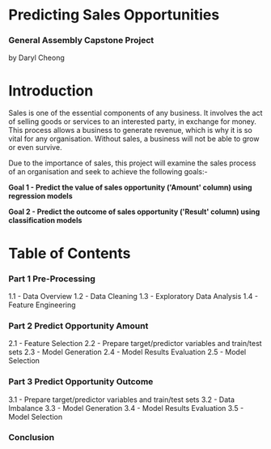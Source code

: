 # Predicting Sales Opportunities
### General Assembly Capstone Project
by Daryl Cheong

# Introduction
Sales is one of the essential components of any business. It involves the act of selling goods or services to an interested party, in exchange for money. This process allows a business to generate revenue, which is why it is so vital for any organisation. Without sales, a business will not be able to grow or even survive.

Due to the importance of sales, this project will examine the sales process of an organisation and seek to achieve the following goals:-

**Goal 1 - Predict the value of sales opportunity ('Amount' column) using regression models**

**Goal 2 - Predict the outcome of sales opportunity ('Result' column) using classification models**

# Table of Contents
### Part 1 Pre-Processing
1.1 - Data Overview
1.2 - Data Cleaning
1.3 - Exploratory Data Analysis
1.4 - Feature Engineering
### Part 2 Predict Opportunity Amount
2.1 - Feature Selection
2.2 - Prepare target/predictor variables and train/test sets
2.3 - Model Generation
2.4 - Model Results Evaluation
2.5 - Model Selection
### Part 3 Predict Opportunity Outcome
3.1 - Prepare target/predictor variables and train/test sets
3.2 - Data Imbalance
3.3 - Model Generation
3.4 - Model Results Evaluation
3.5 - Model Selection
### Conclusion ###
